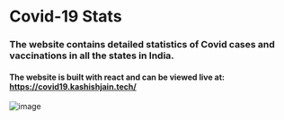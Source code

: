 # Covid-19 Stats

### The website contains detailed statistics of Covid cases and vaccinations in all the states in India.
#### The website is built with react and can be viewed live at: https://covid19.kashishjain.tech/

![image](https://user-images.githubusercontent.com/30944790/135567718-e95f86d9-4238-4820-a958-275e98ec022c.png)
